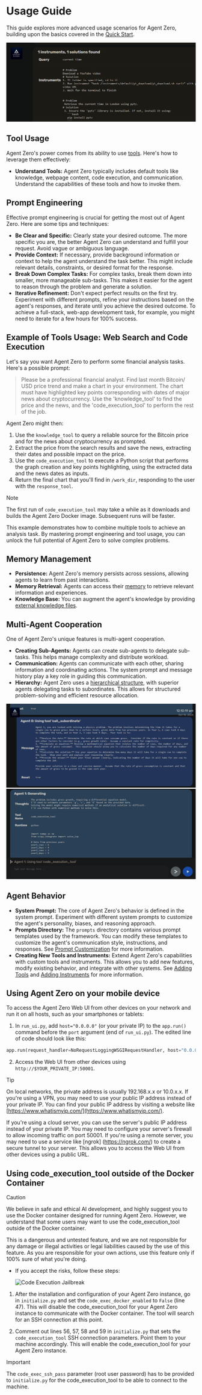 # Usage Guide
This guide explores more advanced usage scenarios for Agent Zero, building upon the basics covered in the [Quick Start](quickstart.md).

![Utility Message with Solutions](res/memory-man.png)

## Tool Usage
Agent Zero's power comes from its ability to use [tools](architecture.md#tools). Here's how to leverage them effectively:

- **Understand Tools:** Agent Zero typically includes default tools like knowledge, webpage content, code execution, and communication.  Understand the capabilities of these tools and how to invoke them.

## Prompt Engineering
Effective prompt engineering is crucial for getting the most out of Agent Zero. Here are some tips and techniques:

* **Be Clear and Specific:** Clearly state your desired outcome.  The more specific you are, the better Agent Zero can understand and fulfill your request.  Avoid vague or ambiguous language.
* **Provide Context:** If necessary, provide background information or context to help the agent understand the task better. This might include relevant details, constraints, or desired format for the response.
* **Break Down Complex Tasks:**  For complex tasks, break them down into smaller, more manageable sub-tasks.  This makes it easier for the agent to reason through the problem and generate a solution.
* **Iterative Refinement:** Don't expect perfect results on the first try.  Experiment with different prompts, refine your instructions based on the agent's responses, and iterate until you achieve the desired outcome. To achieve a full-stack, web-app development task, for example, you might need to iterate for a few hours for 100% success.

## Example of Tools Usage: Web Search and Code Execution
Let's say you want Agent Zero to perform some financial analysis tasks. Here's a possible prompt:

> Please be a professional financial analyst. Find last month Bitcoin/ USD price trend and make a chart in your environment. The chart must  have highlighted key points corresponding with dates of major news  about cryptocurrency. Use the 'knowledge_tool' to find the price and  the news, and the 'code_execution_tool' to perform the rest of the job.

Agent Zero might then:

1. Use the `knowledge_tool` to query a reliable source for the Bitcoin price and for the news about cryptocurrency as prompted.
2. Extract the price from the search results and save the news, extracting their dates and possible impact on the price.
3. Use the `code_execution_tool` to execute a Python script that performs the graph creation and key points highlighting, using the extracted data and the news dates as inputs.
4. Return the final chart that you'll find in `/work_dir`, responding to the user with the `response_tool`.

> [!NOTE]
> The first run of `code_execution_tool` may take a while as it downloads and builds the Agent Zero Docker image. Subsequent runs will be faster.

This example demonstrates how to combine multiple tools to achieve an analysis task. By mastering prompt engineering and tool usage, you can unlock the full potential of Agent Zero to solve complex problems.

## Memory Management
* **Persistence:** Agent Zero's memory persists across sessions, allowing agents to learn from past interactions.
* **Memory Retrieval:** Agents can access their [memory](architecture.md#memory-system) to retrieve relevant information and experiences.
* **Knowledge Base:** You can augment the agent's knowledge by providing [external knowledge files](architecture.md#knowledge).

## Multi-Agent Cooperation
One of Agent Zero's unique features is multi-agent cooperation.

* **Creating Sub-Agents:** Agents can create sub-agents to delegate sub-tasks.  This helps manage complexity and distribute workload.
* **Communication:** Agents can communicate with each other, sharing information and coordinating actions. The system prompt and message history play a key role in guiding this communication.
* **Hierarchy:** Agent Zero uses a [hierarchical structure](architecture.md#agent-hierarchy-and-communication), with superior agents delegating tasks to subordinates.  This allows for structured problem-solving and efficient resource allocation.

![](res/physics.png)
![](res/physics-2.png)

## Agent Behavior
* **System Prompt:**  The core of Agent Zero's behavior is defined in the system prompt.  Experiment with different system prompts to customize the agent's personality, biases, and reasoning approach.
* **Prompts Directory:** The `prompts` directory contains various prompt templates used by the framework. You can modify these templates to customize the agent's communication style, instructions, and responses. See [Prompt Customization](architecture.md#custom-prompts) for more information.
* **Creating New Tools and Instruments:** Extend Agent Zero's capabilities with custom tools and instruments. This allows you to add new features, modify existing behavior, and integrate with other systems. See [Adding Tools](architecture.md#adding-tools) and [Adding Instruments](architecture.md#adding-instruments) for more information.

## Using Agent Zero on your mobile device
To access the Agent Zero Web UI from other devices on your network and run it on all hosts, such as your smartphones or tablets:

1.  In `run_ui.py`, add `host="0.0.0.0"` (or your private IP) to the `app.run()` command before the `port` argument (end of `run_ui.py`). The edited line of code should look like this:
```python
app.run(request_handler=NoRequestLoggingWSGIRequestHandler, host="0.0.0.0", port=port)
```
2. Access the Web UI from other devices using `http://$YOUR_PRIVATE_IP:50001`.

> [!TIP]
> On local networks, the private address is usually 192.168.x.x or 10.0.x.x.
> If you're using a VPN, you may need to use your public IP address instead of your 
> private IP. You can find your public IP address by visiting a website like
> [https://www.whatismyip.com/](https://www.whatismyip.com/).
>
> If you're using a cloud server, you can use the server's public IP address instead 
> of your private IP. You may need to configure your server's firewall to allow 
> incoming traffic on port 50001.
> If you're using a remote server, you may need to use a service like [ngrok]
> (https://ngrok.com/) to create a secure tunnel to your server. This allows you to 
> access the Web UI from other devices using a public URL.

## Using code_execution_tool outside of the Docker Container
> [!CAUTION]
> We believe in safe and ethical AI development, and highly 
> suggest you to use the Docker container designed for running Agent Zero.
> However, we understand that some users may want to use the code_execution_tool outside of the Docker container.
>
> This is a dangerous and untested feature, and we are not responsible for any damage 
> or illegal activities or legal liabilities caused by the use of this feature. 
> As you are responsible for your own actions, use this feature only if 100% sure of what you're doing.

- If you accept the risks, follow these steps:

    ![Code Execution Jailbreak](res/code_exec_jailbreak.png)

1. After the installation and configuration of your Agent Zero instance, go in `initialize.py` and set the `code_exec_docker_enabled` to `False` (line 47). This will disable the code_execution_tool for your Agent Zero instance to communicate with the Docker container. The tool will search for an SSH connection at this point.

2. Comment out lines 56, 57, 58 and 59 in `initialize.py` that sets the `code_execution_tool` SSH connection parameters. Point them to your machine accordingly. This will enable the code_execution_tool for your Agent Zero instance.

> [!IMPORTANT] 
> The `code_exec_ssh_pass` parameter (root user password) has to be provided to 
> `initialize.py` for the code_execution_tool to be able to connect to the machine.